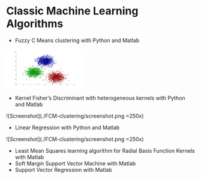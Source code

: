 # Classic Machine Learning Algorithms

- Fuzzy C Means clustering with Python and Matlab

<img src="./FCM-clustering/screenshot.png" alt="FCM-clustering" width="200px"/>

- Kernel Fisher’s Discriminant with heterogeneous kernels with Python and Matlab

![Screenshot](./FCM-clustering/screenshot.png =250x)

- Linear Regression with Python and Matlab

![Screenshot](./FCM-clustering/screenshot.png =250x)

- Least Mean Squares learning algorithm for Radial Basis Function Kernels with Matlab
- Soft Margin Support Vector Machine with Matlab
- Support Vector Regression with Matlab

